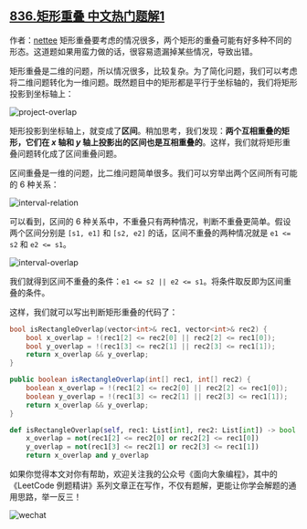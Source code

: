 ## [836.矩形重叠 中文热门题解1](https://leetcode.cn/problems/rectangle-overlap/solutions/100000/tu-jie-jiang-ju-xing-zhong-die-wen-ti-zhuan-hua-we)

作者：[nettee](https://leetcode.cn/u/nettee)
矩形重叠要考虑的情况很多，两个矩形的重叠可能有好多种不同的形态。这道题如果用蛮力做的话，很容易遗漏掉某些情况，导致出错。

矩形重叠是二维的问题，所以情况很多，比较复杂。为了简化问题，我们可以考虑将二维问题转化为一维问题。既然题目中的矩形都是平行于坐标轴的，我们将矩形投影到坐标轴上：

![project-overlap](https://pic.leetcode-cn.com/255e661fd9bedddd608546a12f10f0d83bab7092e7fc5cda0c76a58540d5b9b9.jpg)

矩形投影到坐标轴上，就变成了**区间**。稍加思考，我们发现：**两个互相重叠的矩形，它们在 $x$ 轴和 $y$ 轴上投影出的区间也是互相重叠的**。这样，我们就将矩形重叠问题转化成了区间重叠问题。

区间重叠是一维的问题，比二维问题简单很多。我们可以穷举出两个区间所有可能的 6 种关系：

![interval-relation](https://pic.leetcode-cn.com/f18724613610c917f869d48ac05b387cd1a2b448e3208cbc8dbe049f29b1e291.jpg)

可以看到，区间的 6 种关系中，不重叠只有两种情况，判断不重叠更简单。假设两个区间分别是 `[s1, e1]` 和 `[s2, e2]` 的话，区间不重叠的两种情况就是 `e1 <= s2` 和 `e2 <= s1`。

![interval-overlap](https://pic.leetcode-cn.com/e99f502bd3bffebd76902b229320a1f2ae862e6f6fc39e250e4c7b0527677f53.jpg)

我们就得到区间不重叠的条件：`e1 <= s2 || e2 <= s1`。将条件取反即为区间重叠的条件。

这样，我们就可以写出判断矩形重叠的代码了：

```C++ []
bool isRectangleOverlap(vector<int>& rec1, vector<int>& rec2) {
    bool x_overlap = !(rec1[2] <= rec2[0] || rec2[2] <= rec1[0]);
    bool y_overlap = !(rec1[3] <= rec2[1] || rec2[3] <= rec1[1]);
    return x_overlap && y_overlap;
}
```

```Java []
public boolean isRectangleOverlap(int[] rec1, int[] rec2) {
    boolean x_overlap = !(rec1[2] <= rec2[0] || rec2[2] <= rec1[0]);
    boolean y_overlap = !(rec1[3] <= rec2[1] || rec2[3] <= rec1[1]);
    return x_overlap && y_overlap;
}
```

```Python []
def isRectangleOverlap(self, rec1: List[int], rec2: List[int]) -> bool:
    x_overlap = not(rec1[2] <= rec2[0] or rec2[2] <= rec1[0])
    y_overlap = not(rec1[3] <= rec2[1] or rec2[3] <= rec1[1])
    return x_overlap and y_overlap
```

如果你觉得本文对你有帮助，欢迎关注我的公众号《面向大象编程》，其中的《LeetCode 例题精讲》系列文章正在写作，不仅有题解，更能让你学会解题的通用思路，举一反三！

![wechat](https://pic.leetcode-cn.com/f57866d2d77554033529f86e71ca85ffc3ba64bf6f5b0c4a9f37f52d3f672e35.jpg)

  